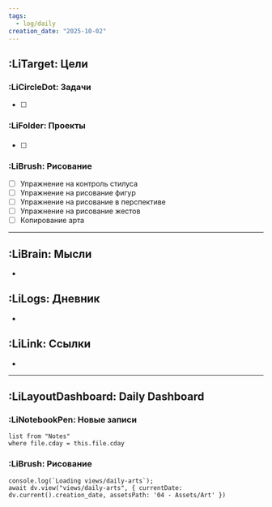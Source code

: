 ```yaml
---
tags:
  - log/daily
creation_date: "2025-10-02"
---
```

## :LiTarget: Цели

### :LiCircleDot: Задачи

- [ ] 

### :LiFolder: Проекты

####

- [ ] 

### :LiBrush: Рисование

- [ ] Упражнение на контроль стилуса
- [ ] Упражнение на рисование фигур
- [ ] Упражнение на рисование в перспективе
- [ ] Упражнение на рисование жестов
- [ ] Копирование арта

---

## :LiBrain: Мысли

- 

## :LiLogs: Дневник

- 

## :LiLink: Ссылки

- 

---

## :LiLayoutDashboard: Daily Dashboard

### :LiNotebookPen: Новые записи

```dataview
list from "Notes"
where file.cday = this.file.cday
```

### :LiBrush: Рисование

```dataviewjs
console.log(`Loading views/daily-arts`);
await dv.view("views/daily-arts", { currentDate: dv.current().creation_date, assetsPath: '04 - Assets/Art' })
```
